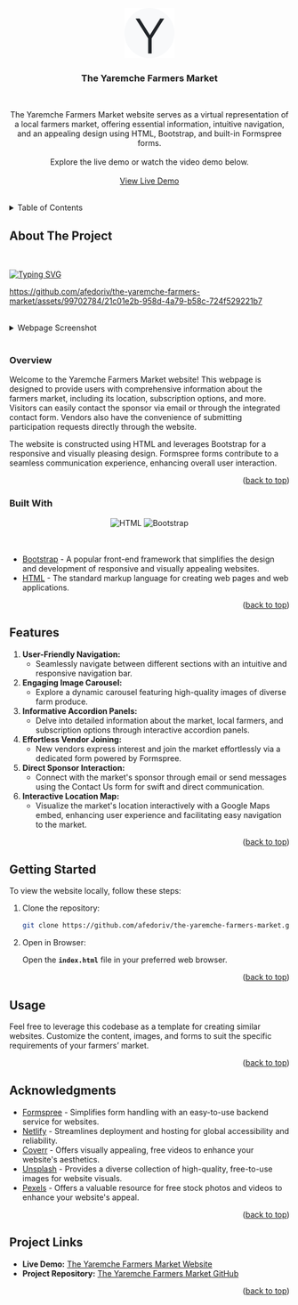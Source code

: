 <a name="readme-top"></a>

<div align="center">
<a href="https://alinafedoriv-farmers-market.netlify.app/" target="_blank">
    <img src="assets/favicon.ico" alt="Logo" width="90" height="90">
</a>

<br />
<h3 align="center">The Yaremche Farmers Market</h3>

<br />
<p align="center">
  The Yaremche Farmers Market website serves as a virtual representation of a local farmers market, offering essential information, intuitive navigation, and an appealing design using HTML, Bootstrap, and built-in Formspree forms.
 
  <br />
  <br />
  Explore the live demo or watch the video demo below.
<br />
<br />
<a href="https://alinafedoriv-farmers-market.netlify.app/" target="_blank">View Live Demo</a>
</p>
</div>

<br />
<details>
  <summary>Table of Contents</summary>
  <ol>
    <li>
      <a href="#about-the-project">About The Project</a>
      <ul>
        <li><a href="#overview">Overview</a></li>
        <li><a href="#built-with">Built with</a></li>
      </ul>
    </li>
    <li><a href="#features">Features</a></li>
    <li><a href="#getting-started">Getting Started</a></li>
    <li><a href="#usage">Usage</a></li>
    <li><a href="#acknowledgments">Acknowledgments</a></li>
    <li><a href="#project-links">Project Links</a></li>
  </ol>
</details>

## About The Project

<br />

[![Typing SVG](https://readme-typing-svg.herokuapp.com?color=648564&lines=The+Yaremche+Farmers+Market)](https://git.io/typing-svg)

https://github.com/afedoriv/the-yaremche-farmers-market/assets/99702784/21c01e2b-958d-4a79-b58c-724f529221b7

<br />
<details>
  <summary>Webpage Screenshot</summary>

<br />
<div align="center">
  <img src="https://github.com/afedoriv/the-yaremche-farmers-market/assets/99702784/0dccbcb2-bcbf-422f-807d-29cf211aaf46" width="100%"/>
</div>
</details>

<br />

### Overview

Welcome to the Yaremche Farmers Market website! This webpage is designed to provide users with comprehensive information about the farmers market, including its location, subscription options, and more. Visitors can easily contact the sponsor via email or through the integrated contact form. Vendors also have the convenience of submitting participation requests directly through the website.

The website is constructed using HTML and leverages Bootstrap for a responsive and visually pleasing design. Formspree forms contribute to a seamless communication experience, enhancing overall user interaction.

<p align="right">(<a href="#readme-top">back to top</a>)</p>

### Built With

<div align="center">
  <img src="https://img.shields.io/badge/html5-%23E34F26.svg?style=for-the-badge&logo=html5&logoColor=white" alt="HTML">
  <img src="https://img.shields.io/badge/Bootstrap-563D7C?style=for-the-badge&logo=bootstrap&logoColor=white" alt="Bootstrap">
</div>

<br />
<br />

-   [Bootstrap](https://getbootstrap.com) - A popular front-end framework that simplifies the design and development of responsive and visually appealing websites.
-   [HTML](https://developer.mozilla.org/en-US/docs/Web/HTML) - The standard markup language for creating web pages and web applications.

<p align="right">(<a href="#readme-top">back to top</a>)</p>

## Features

1. **User-Friendly Navigation:**
    - Seamlessly navigate between different sections with an intuitive and responsive navigation bar.
2. **Engaging Image Carousel:**
    - Explore a dynamic carousel featuring high-quality images of diverse farm produce.
3. **Informative Accordion Panels:**
    - Delve into detailed information about the market, local farmers, and subscription options through interactive accordion panels.
4. **Effortless Vendor Joining:**
    - New vendors express interest and join the market effortlessly via a dedicated form powered by Formspree.
5. **Direct Sponsor Interaction:**
    - Connect with the market's sponsor through email or send messages using the Contact Us form for swift and direct communication.
6. **Interactive Location Map:**
    - Visualize the market's location interactively with a Google Maps embed, enhancing user experience and facilitating easy navigation to the market.

<p align="right">(<a href="#readme-top">back to top</a>)</p>

## Getting Started

To view the website locally, follow these steps:

1. Clone the repository:

    ```bash
    git clone https://github.com/afedoriv/the-yaremche-farmers-market.git
    ```

2. Open in Browser:

    Open the **`index.html`** file in your preferred web browser.

<p align="right">(<a href="#readme-top">back to top</a>)</p>

## Usage

Feel free to leverage this codebase as a template for creating similar websites. Customize the content, images, and forms to suit the specific requirements of your farmers’ market.

<p align="right">(<a href="#readme-top">back to top</a>)</p>

## Acknowledgments

-   [Formspree](https://formspree.io/) - Simplifies form handling with an easy-to-use backend service for websites.
-   [Netlify](https://www.netlify.com/) - Streamlines deployment and hosting for global accessibility and reliability.
-   [Coverr](https://coverr.co/) - Offers visually appealing, free videos to enhance your website's aesthetics.
-   [Unsplash](https://unsplash.com/) - Provides a diverse collection of high-quality, free-to-use images for website visuals.
-   [Pexels](https://www.pexels.com/) - Offers a valuable resource for free stock photos and videos to enhance your website's appeal.

<p align="right">(<a href="#readme-top">back to top</a>)</p>

## Project Links

-   **Live Demo:** [The Yaremche Farmers Market Website](https://alinafedoriv-farmers-market.netlify.app/)
-   **Project Repository:** [The Yaremche Farmers Market GitHub](https://github.com/afedoriv/the-yaremche-farmers-market)

<p align="right">(<a href="#readme-top">back to top</a>)</p>
